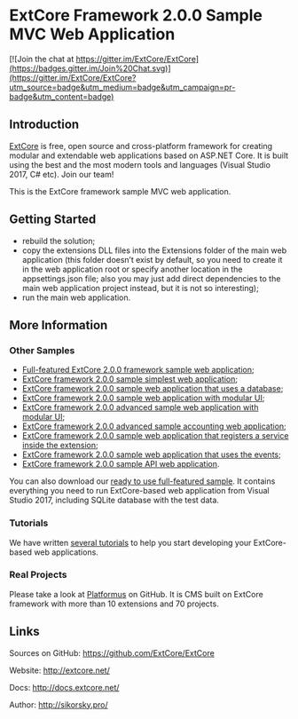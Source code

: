# ExtCore Framework 2.0.0 Sample MVC Web Application

[![Join the chat at https://gitter.im/ExtCore/ExtCore](https://badges.gitter.im/Join%20Chat.svg)](https://gitter.im/ExtCore/ExtCore?utm_source=badge&utm_medium=badge&utm_campaign=pr-badge&utm_content=badge)

## Introduction

[ExtCore](https://github.com/ExtCore/ExtCore) is free, open source and cross-platform framework for creating
modular and extendable web applications based on ASP.NET Core. It is built using the best and the most modern
tools and languages (Visual Studio 2017, C# etc). Join our team!

This is the ExtCore framework sample MVC web application.

## Getting Started

* rebuild the solution;
* copy the extensions DLL files into the Extensions folder of the main web application (this folder doesn’t exist by default,
so you need to create it in the web application root or specify another location in the appsettings.json file; also you may just
add direct dependencies to the main web application project instead, but it is not so interesting);
* run the main web application.

## More Information

### Other Samples

* [Full-featured ExtCore 2.0.0 framework sample web application](https://github.com/ExtCore/ExtCore-Sample);
* [ExtCore framework 2.0.0 sample simplest web application](https://github.com/ExtCore/ExtCore-Sample-Simplest);
* [ExtCore framework 2.0.0 sample web application that uses a database](https://github.com/ExtCore/ExtCore-Sample-Data);
* [ExtCore framework 2.0.0 sample web application with modular UI](https://github.com/ExtCore/ExtCore-Sample-Modular-Ui);
* [ExtCore framework 2.0.0 advanced sample web application with modular UI](https://github.com/ExtCore/ExtCore-Sample-Modular-Ui-Adv);
* [ExtCore framework 2.0.0 advanced sample accounting web application](https://github.com/ExtCore/ExtCore-Sample-Accounting);
* [ExtCore framework 2.0.0 sample web application that registers a service inside the extension](https://github.com/ExtCore/ExtCore-Sample-Service);
* [ExtCore framework 2.0.0 sample web application that uses the events](https://github.com/ExtCore/ExtCore-Sample-Events);
* [ExtCore framework 2.0.0 sample API web application](https://github.com/ExtCore/ExtCore-Sample-Api).

You can also download our [ready to use full-featured sample](http://extcore.net/files/ExtCore-Sample-2.0.0.zip).
It contains everything you need to run ExtCore-based web application from Visual Studio 2017, including SQLite
database with the test data.

### Tutorials

We have written [several tutorials](http://docs.extcore.net/en/latest/getting_started/index.html)
to help you start developing your ExtCore-based web applications.

### Real Projects

Please take a look at [Platformus](https://github.com/Platformus/Platformus) on GitHub. It is CMS
built on ExtCore framework with more than 10 extensions and 70 projects.

## Links

Sources on GitHub: https://github.com/ExtCore/ExtCore

Website: http://extcore.net/

Docs: http://docs.extcore.net/

Author: http://sikorsky.pro/